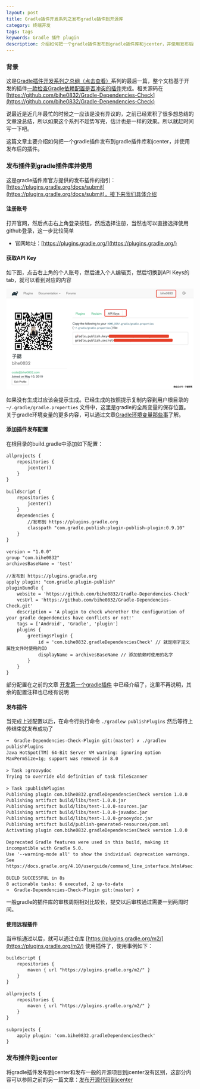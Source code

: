 ```yaml
---
layout: post
title: Gradle插件开发系列之发布gradle插件到开源库
category: 终端开发
tags: tags
keywords: Gradle 插件 plugin
description: 介绍如何把一个gradle插件发布到gradle插件库和jcenter，并使用发布后的插件
---
```

### 背景

这是[Gradle插件开发系列之总纲（点击查看）](https://blog.bihe0832.com/gradle_plugin_summary.html)系列的最后一篇，整个文档基于开发的插件[一款检查Gradle依赖配置是否冲突的插件](https://blog.bihe0832.com/gradle-dependencies-check.html)完成。相关源码在 [https://github.com/bihe0832/Gradle-Dependencies-Check](https://github.com/bihe0832/Gradle-Dependencies-Check)

说最近是近几年最忙的时候之一应该是没有异议的，之前已经累积了很多想总结的文章没总结，所以如果这个系列不趁势写完，估计也是一样的效果。所以就赶时间写一下吧。

这篇文章主要介绍如何把一个gradle插件发布到gradle插件库和jcenter，并使用发布后的插件。

### 发布插件到gradle插件库并使用

这是gradle插件库官方提供的发布插件的指引：[https://plugins.gradle.org/docs/submit](https://plugins.gradle.org/docs/submit)，接下来我们具体介绍


#### 注册账号

打开官网，然后点击右上角登录按钮，然后选择注册，当然也可以直接选择使用github登录，这一步比较简单

- 官网地址：[https://plugins.gradle.org/](https://plugins.gradle.org/)

#### 获取API Key

如下图，点击右上角的个人账号，然后进入个人编辑页，然后切换到API Keys的tab，就可以看到对应的内容

![](./../public/images/gradle-plugin-publish-api.png )

如果没有生成过应该会提示生成。已经生成的按照提示复制内容到用户根目录的` ~/.gradle/gradle.properties ` 文件中，这里是gradle的全局变量的保存位置。关于gradle环境变量的更多内容，可以通过文章[Gradle环境变量那些事](https://blog.bihe0832.com/gradle_properties.html)了解。

#### 添加插件发布配置

在根目录的build.gradle中添加如下配置：
	
	allprojects {
	    repositories {
	        jcenter()
	    }
	}
	
	buildscript {
	    repositories {
	        jcenter()
	    }
	    dependencies {
	        //发布到 https://plugins.gradle.org
	        classpath "com.gradle.publish:plugin-publish-plugin:0.9.10"
	    }
	}
	
	version = "1.0.0"
	group "com.bihe0832"
	archivesBaseName = 'test'
	
	//发布到 https://plugins.gradle.org
	apply plugin: "com.gradle.plugin-publish"
	pluginBundle {
	    website = 'https://github.com/bihe0832/Gradle-Dependencies-Check'
	    vcsUrl = 'https://github.com/bihe0832/Gradle-Dependencies-Check.git'
	    description = 'A plugin to check wherether the configuration of your gradle dependencies have conflicts or not!'
	    tags = ['Android', 'Gradle', 'plugin']
	    plugins {
	        greetingsPlugin {
	            id = 'com.bihe0832.gradleDependenciesCheck' // 就是刚才定义属性文件时使用的ID
	            displayName = archivesBaseName // 添加依赖时使用的名字
	        }
	    }
	}	
	
部分配置在之前的文章 [开发第一个gradle插件](https://blog.bihe0832.com/gradle_plugin_new.html) 中已经介绍了，这里不再说明，其余的配置注释也已经有说明

#### 发布插件

当完成上述配置以后，在命令行执行命令 `./gradlew publishPlugins` 然后等待上传结束就发布成功了
	
	➜  Gradle-Dependencies-Check-Plugin git:(master) ✗ ./gradlew publishPlugins
	Java HotSpot(TM) 64-Bit Server VM warning: ignoring option MaxPermSize=1g; support was removed in 8.0
	
	> Task :groovydoc
	Trying to override old definition of task fileScanner
	
	> Task :publishPlugins
	Publishing plugin com.bihe0832.gradleDependenciesCheck version 1.0.0
	Publishing artifact build/libs/test-1.0.0.jar
	Publishing artifact build/libs/test-1.0.0-sources.jar
	Publishing artifact build/libs/test-1.0.0-javadoc.jar
	Publishing artifact build/libs/test-1.0.0-groovydoc.jar
	Publishing artifact build/publish-generated-resources/pom.xml
	Activating plugin com.bihe0832.gradleDependenciesCheck version 1.0.0
	
	Deprecated Gradle features were used in this build, making it incompatible with Gradle 5.0.
	Use '--warning-mode all' to show the individual deprecation warnings.
	See https://docs.gradle.org/4.10/userguide/command_line_interface.html#sec:command_line_warnings
	
	BUILD SUCCESSFUL in 8s
	8 actionable tasks: 6 executed, 2 up-to-date
	➜  Gradle-Dependencies-Check-Plugin git:(master) ✗
	
一般gradle的插件库的审核周期相对比较长，提交以后审核通过需要一到两周时间。

#### 使用远程插件

当审核通过以后，就可以通过仓库 [https://plugins.gradle.org/m2/](https://plugins.gradle.org/m2/) 使用插件了，使用事例如下：

	buildscript {  
        repositories {  
            maven { url "https://plugins.gradle.org/m2/" }
        }  
    }   
    
    allprojects {  
        repositories {  
            maven { url "https://plugins.gradle.org/m2/" }
        }  
    }
	
	subprojects {
		apply plugin: 'com.bihe0832.gradleDependenciesCheck'
	}

### 发布插件到jcenter

将gradle插件发布到jcenter和发布一般的开源项目到jcenter没有区别，这部分内容可以参照之前的另一篇文章：[发布开源代码到jcenter](https://blog.bihe0832.com/jcenter.html)
